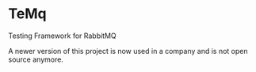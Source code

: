 # TeMq
Testing Framework for RabbitMQ

A newer version of this project is now used in a company and is not open source anymore. 
